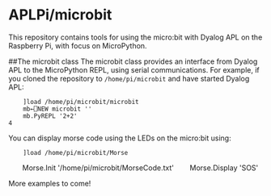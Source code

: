 # APLPi/microbit
This repository contains tools for using the micro:bit with Dyalog APL
on the Raspberry Pi, with focus on MicroPython.

##The microbit class
The microbit class provides an interface from Dyalog APL to the MicroPython
REPL, using serial communications. For example, if you cloned the
repository to `/home/pi/microbit` and have started Dyalog APL:

        ]load /home/pi/microbit/microbit    
        mb←⎕NEW microbit ''
        mb.PyREPL '2+2'
    4

You can display morse code using the LEDs on the micro:bit using:

        ]load /home/pi/microbit/Morse
        Morse.Init '/home/pi/microbit/MorseCode.txt'
        Morse.Display 'SOS'

More examples to come!
